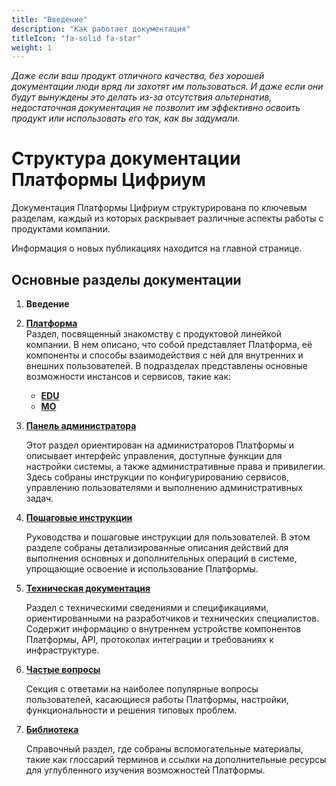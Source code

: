 ```yaml
---
title: "Введение"
description: "Как работает документация"
titleIcon: "fa-solid fa-star"
weight: 1
---
```

*Даже если ваш продукт отличного качества, без хорошей документации люди вряд ли захотят им пользоваться. И даже если они будут вынуждены это делать из-за отсутствия альтернатив, недостаточная документация не позволит им эффективно освоить продукт или использовать его так, как вы задумали.*

# Структура документации Платформы Цифриум

Документация Платформы Цифриум структурирована по ключевым разделам, каждый из которых раскрывает различные аспекты работы с продуктами компании.


Информация о новых публикациях находится на главной странице.


## Основные разделы документации

1. **Введение**  

2. **[Платформа](platform/_index.md)**  
   Раздел, посвященный знакомству с продуктовой линейкой компании. В нем описано, что собой представляет Платформа, её компоненты и способы взаимодействия с ней для внутренних и внешних пользователей. В подразделах представлены основные возможности инстансов и сервисов, такие как:
   
   - **[EDU](platform/edu.md)**
   - **[MO](platform/mo.md)** 

3. [**Панель администратора**](admin_panel/_index.md)  
   
   Этот раздел ориентирован на администраторов Платформы и описывает интерфейс управления, доступные функции для настройки системы, а также административные права и привилегии. Здесь собраны инструкции по конфигурированию сервисов, управлению пользователями и выполнению административных задач.

4. [**Пошаговые инструкции**](guides/_index.md)  
   
   Руководства и пошаговые инструкции для пользователей. В этом разделе собраны детализированные описания действий для выполнения основных и дополнительных операций в системе, упрощающие освоение и использование Платформы.

5. [**Техническая документация**](tech_docs/_index.md) 
   
   Раздел с техническими сведениями и спецификациями, ориентированными на разработчиков и технических специалистов. Содержит информацию о внутреннем устройстве компонентов Платформы, API, протоколах интеграции и требованиях к инфраструктуре.

6. [**Частые вопросы**](questions/_index.md)  
   
   Секция с ответами на наиболее популярные вопросы пользователей, касающиеся работы Платформы, настройки, функциональности и решения типовых проблем.
7. [**Библиотека**](library/_index.md)  
   
   Справочный раздел, где собраны вспомогательные материалы, такие как глоссарий терминов и ссылки на дополнительные ресурсы для углубленного изучения возможностей Платформы.